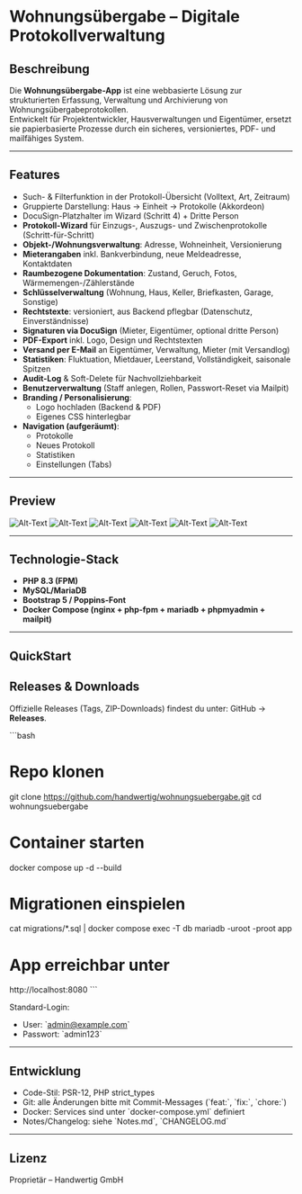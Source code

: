 # Wohnungsübergabe – Digitale Protokollverwaltung

## Beschreibung
Die **Wohnungsübergabe-App** ist eine webbasierte Lösung zur strukturierten Erfassung, Verwaltung und Archivierung von Wohnungsübergabeprotokollen.  
Entwickelt für Projektentwickler, Hausverwaltungen und Eigentümer, ersetzt sie papierbasierte Prozesse durch ein sicheres, versioniertes, PDF- und mailfähiges System.

---

## Features
- Such- & Filterfunktion in der Protokoll-Übersicht (Volltext, Art, Zeitraum)
- Gruppierte Darstellung: Haus → Einheit → Protokolle (Akkordeon)
- DocuSign-Platzhalter im Wizard (Schritt 4) + Dritte Person
- **Protokoll-Wizard** für Einzugs-, Auszugs- und Zwischenprotokolle (Schritt-für-Schritt)
- **Objekt-/Wohnungsverwaltung**: Adresse, Wohneinheit, Versionierung
- **Mieterangaben** inkl. Bankverbindung, neue Meldeadresse, Kontaktdaten
- **Raumbezogene Dokumentation**: Zustand, Geruch, Fotos, Wärmemengen-/Zählerstände
- **Schlüsselverwaltung** (Wohnung, Haus, Keller, Briefkasten, Garage, Sonstige)
- **Rechtstexte**: versioniert, aus Backend pflegbar (Datenschutz, Einverständnisse)
- **Signaturen via DocuSign** (Mieter, Eigentümer, optional dritte Person)
- **PDF-Export** inkl. Logo, Design und Rechtstexten
- **Versand per E-Mail** an Eigentümer, Verwaltung, Mieter (mit Versandlog)
- **Statistiken**: Fluktuation, Mietdauer, Leerstand, Vollständigkeit, saisonale Spitzen
- **Audit-Log** & Soft-Delete für Nachvollziehbarkeit
- **Benutzerverwaltung** (Staff anlegen, Rollen, Passwort-Reset via Mailpit)
- **Branding / Personalisierung**:
  - Logo hochladen (Backend & PDF)
  - Eigenes CSS hinterlegbar
- **Navigation (aufgeräumt)**:
  - Protokolle
  - Neues Protokoll
  - Statistiken
  - Einstellungen (Tabs)

---

## Preview
![Alt-Text](https://github.com/handwertig/wohnungsuebergabe/blob/main/docs/01%20login.png)
![Alt-Text](https://github.com/handwertig/wohnungsuebergabe/blob/main/docs/02%20uebersicht.png)
![Alt-Text](https://github.com/handwertig/wohnungsuebergabe/blob/main/docs/03%20wizard.png)
![Alt-Text](https://github.com/handwertig/wohnungsuebergabe/blob/main/docs/04%20statistik.png)
![Alt-Text](https://github.com/handwertig/wohnungsuebergabe/blob/main/docs/05%20einstellungen.png)
![Alt-Text](https://github.com/handwertig/wohnungsuebergabe/blob/main/docs/06%20texte.png)

---

## Technologie-Stack
- **PHP 8.3 (FPM)**  
- **MySQL/MariaDB**  
- **Bootstrap 5 / Poppins-Font**  
- **Docker Compose (nginx + php-fpm + mariadb + phpmyadmin + mailpit)**  

---

## QuickStart

## Releases & Downloads
Offizielle Releases (Tags, ZIP-Downloads) findest du unter: GitHub → **Releases**.


\`\`\`bash
# Repo klonen
git clone https://github.com/handwertig/wohnungsuebergabe.git
cd wohnungsuebergabe

# Container starten
docker compose up -d --build

# Migrationen einspielen
cat migrations/*.sql | docker compose exec -T db mariadb -uroot -proot app

# App erreichbar unter
http://localhost:8080
\`\`\`

Standard-Login:  
- User: \`admin@example.com\`  
- Passwort: \`admin123\`

---

## Entwicklung
- Code-Stil: PSR-12, PHP strict_types
- Git: alle Änderungen bitte mit Commit-Messages (\`feat:\`, \`fix:\`, \`chore:\`)
- Docker: Services sind unter \`docker-compose.yml\` definiert
- Notes/Changelog: siehe \`Notes.md\`, \`CHANGELOG.md\`

---

## Lizenz
Proprietär – Handwertig GmbH

